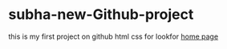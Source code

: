 # subha-new-Github-project
this is my first project on github
html css for lookfor
<a href="rat.html">home page</a>
